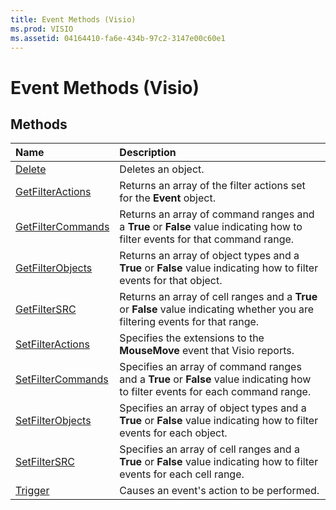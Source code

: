 ```yaml
---
title: Event Methods (Visio)
ms.prod: VISIO
ms.assetid: 04164410-fa6e-434b-97c2-3147e00c60e1
---
```



# Event Methods (Visio)

## Methods



|**Name**|**Description**|
|:-----|:-----|
|[Delete](event-delete-method-visio.md)|Deletes an object.|
|[GetFilterActions](event-getfilteractions-method-visio.md)|Returns an array of the filter actions set for the  **Event** object.|
|[GetFilterCommands](event-getfiltercommands-method-visio.md)|Returns an array of command ranges and a  **True** or **False** value indicating how to filter events for that command range.|
|[GetFilterObjects](event-getfilterobjects-method-visio.md)|Returns an array of object types and a  **True** or **False** value indicating how to filter events for that object.|
|[GetFilterSRC](event-getfiltersrc-method-visio.md)|Returns an array of cell ranges and a  **True** or **False** value indicating whether you are filtering events for that range.|
|[SetFilterActions](event-setfilteractions-method-visio.md)|Specifies the extensions to the  **MouseMove** event that Visio reports.|
|[SetFilterCommands](event-setfiltercommands-method-visio.md)|Specifies an array of command ranges and a  **True** or **False** value indicating how to filter events for each command range.|
|[SetFilterObjects](event-setfilterobjects-method-visio.md)|Specifies an array of object types and a  **True** or **False** value indicating how to filter events for each object.|
|[SetFilterSRC](event-setfiltersrc-method-visio.md)|Specifies an array of cell ranges and a  **True** or **False** value indicating how to filter events for each cell range.|
|[Trigger](event-trigger-method-visio.md)|Causes an event's action to be performed.|

